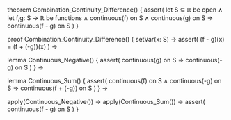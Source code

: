 theorem Combination_Continuity_Difference() {
  assert(
    let S ⊆ ℝ be open ∧
    let f,g: S → ℝ be functions ∧
    continuous(f) on S ∧
    continuous(g) on S ⇒
    continuous(f - g) on S
  )
}

proof Combination_Continuity_Difference() {
  setVar(x: S) →
  assert(
    (f - g)(x) = (f + (-g))(x)
  ) →
  
  lemma Continuous_Negative() {
    assert(
      continuous(g) on S ⇒
      continuous(-g) on S
    )
  } →
  
  lemma Continuous_Sum() {
    assert(
      continuous(f) on S ∧
      continuous(-g) on S ⇒
      continuous(f + (-g)) on S
    )
  } →
  
  apply(Continuous_Negative()) →
  apply(Continuous_Sum()) →
  assert(
    continuous(f - g) on S
  )
}